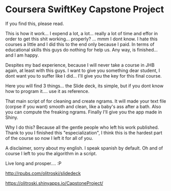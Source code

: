 # Coursera SwiftKey Capstone Project
If you find this, please read.

This is how it work... I expend a lot, a lot... really a lot of time and effor in order to get this shit working... properly? ... mmm I dont know. I hate this courses a little and I did this to the end only because I paid. In terms of educational skills this guys do nothing for help us. Any way, is finished... and I am happy.

Despites my bad experience, because I will never take a course in JHB again, at least with this guys. I want to give you something dear student, I dont want you to suffer like I did... I'll give you the key for this final course.

Here you will find 3 things... the Slide deck, its simple, but if you dont know how to program it.... use it as reference.

That main script of for cleaning and create ngrams. It will made your text file (corpse if you want) smooth and clean, like a baby's ass after a bath. Also you can compute the freaking ngrams. Finally I'll give you the app made in Shiny.

Why I do this? Because all the gentle people who left his work published. Thank to you I finished this "especialization", I think this is the hardest part of the course so now I left it for all of you.

A disclaimer, sorry about my english. I speak spanish by default.
Oh and of course I left to you the algorithm in a script.

Live long and prosper.... :P

http://rpubs.com/olitroski/slidedeck

https://olitroski.shinyapps.io/CapstoneProject/





